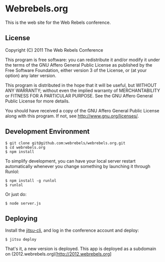 Webrebels.org
=============

This is the web site for the Web Rebels conference.

License
-------

Copyright (C) 2011 The Web Rebels Conference

This program is free software: you can redistribute it and/or modify
it under the terms of the GNU Affero General Public License as
published by the Free Software Foundation, either version 3 of the
License, or (at your option) any later version.

This program is distributed in the hope that it will be useful,
but WITHOUT ANY WARRANTY; without even the implied warranty of
MERCHANTABILITY or FITNESS FOR A PARTICULAR PURPOSE.  See the
GNU Affero General Public License for more details.

You should have received a copy of the GNU Affero General Public License
along with this program.  If not, see <http://www.gnu.org/licenses/>.

## Development Environment

    $ git clone git@github.com:webrebels/webrebels.org.git
    $ cd webrebels.org
    $ npm install

To simplify development, you can have your local server restart
automatically whenever you change something by launching it through
Runlol:

    $ npm install -g runlol
    $ runlol

Or just do:

    $ node server.js

## Deploying

Install the [jitsu-cli](https://www.nodejitsu.com/documentation/jitsu/), and log in the conference account and deploy:

    $ jitsu deploy

That's it, a new version is deployed. This app is deployed as a subdomain on (2012.webrebels.org)[http://2012.webrebels.org]

